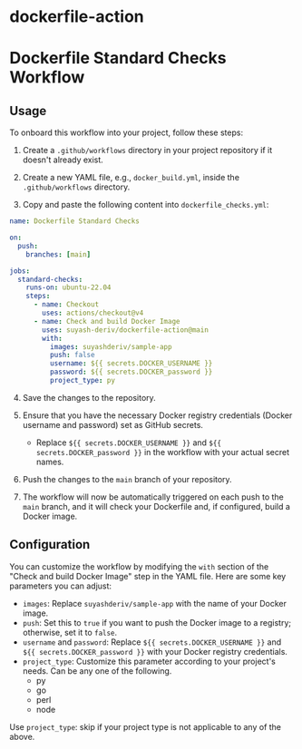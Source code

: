 # dockerfile-action

# Dockerfile Standard Checks Workflow

## Usage

To onboard this workflow into your project, follow these steps:

1. Create a `.github/workflows` directory in your project repository if it doesn't already exist.

2. Create a new YAML file, e.g., `docker_build.yml`, inside the `.github/workflows` directory.

3. Copy and paste the following content into `dockerfile_checks.yml`:

```yaml
name: Dockerfile Standard Checks

on:
  push:
    branches: [main]

jobs:
  standard-checks:
    runs-on: ubuntu-22.04
    steps:
      - name: Checkout
        uses: actions/checkout@v4
      - name: Check and build Docker Image
        uses: suyash-deriv/dockerfile-action@main
        with:
          images: suyashderiv/sample-app
          push: false
          username: ${{ secrets.DOCKER_USERNAME }}
          password: ${{ secrets.DOCKER_password }}
          project_type: py
```

4. Save the changes to the repository.

5. Ensure that you have the necessary Docker registry credentials (Docker username and password) set as GitHub secrets. 
    - Replace `${{ secrets.DOCKER_USERNAME }}` and `${{ secrets.DOCKER_password }}` in the workflow with your actual secret names.

6. Push the changes to the `main` branch of your repository.

7. The workflow will now be automatically triggered on each push to the `main` branch, and it will check your Dockerfile and, if configured, build a Docker image.

## Configuration

You can customize the workflow by modifying the `with` section of the "Check and build Docker Image" step in the YAML file. Here are some key parameters you can adjust:

- `images`: Replace `suyashderiv/sample-app` with the name of your Docker image.
- `push`: Set this to `true` if you want to push the Docker image to a registry; otherwise, set it to `false`.
- `username` and `password`: Replace `${{ secrets.DOCKER_USERNAME }}` and `${{ secrets.DOCKER_password }}` with your Docker registry credentials.
- `project_type`: Customize this parameter according to your project's needs. Can be any one of the following.
    - py
    - go
    - perl
    - node

Use `project_type`: skip if your project type is not applicable to any of the above.